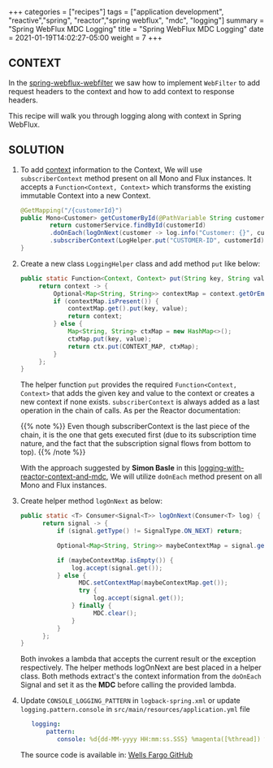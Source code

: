 +++
categories = ["recipes"]
tags = ["application development", "reactive","spring", "reactor","spring webflux", "mdc", "logging"]
summary = "Spring WebFlux MDC Logging"
title = "Spring WebFlux MDC Logging"
date = 2021-01-19T14:02:27-05:00
weight = 7
+++

## CONTEXT
In the [spring-webflux-webfilter](/recipes-reactive/spring-webflux-webfilter) we saw how to implement `WebFilter` to add request headers
to the context and how to add context to response headers. 

This recipe will walk you through logging along with context in Spring WebFlux.

## SOLUTION

1. To add [context](https://projectreactor.io/docs/core/release/reference/#context) information to the Context, 
   We will use `subscriberContext` method present on all Mono and Flux instances. 
   It accepts a `Function<Context, Context>` which transforms the existing immutable Context into a new Context.
    ```java
    @GetMapping("/{customerId}")
    public Mono<Customer> getCustomerById(@PathVariable String customerId){
            return customerService.findById(customerId)
            .doOnEach(logOnNext(customer -> log.info("Customer: {}", customer)))
            .subscriberContext(LogHelper.put("CUSTOMER-ID", customerId));
    }    
    ```
1. Create a new class `LoggingHelper` class and add method `put` like below:

    ```java
    public static Function<Context, Context> put(String key, String value) {
         return context -> {
             Optional<Map<String, String>> contextMap = context.getOrEmpty(CONTEXT_MAP);
             if (contextMap.isPresent()) {
                 contextMap.get().put(key, value);
                 return context;
             } else {
                 Map<String, String> ctxMap = new HashMap<>();
                 ctxMap.put(key, value);
                 return ctx.put(CONTEXT_MAP, ctxMap);
             }
         };
    }
    ```
    The helper function `put` provides the required `Function<Context, Context>` that adds the given key and value to the context or creates a new context if none exists.
    `subscriberContext` is always added as a last operation in the chain of calls. As per the Reactor documentation:

   {{% note  %}}
    Even though subscriberContext is the last piece of the chain, it is the one that gets executed first (due to its subscription time nature, and the fact that the subscription signal flows from bottom to top). 
   {{% /note  %}}
 
    With the approach suggested by **Simon Basle** in this [logging-with-reactor-context-and-mdc](https://simonbasle.github.io/2018/02/contextual-logging-with-reactor-context-and-mdc/), We will utilize
    `doOnEach` method present on all Mono and Flux instances.

1. Create helper method `logOnNext` as below:

    ```java
    public static <T> Consumer<Signal<T>> logOnNext(Consumer<T> log) {
          return signal -> {
              if (signal.getType() != SignalType.ON_NEXT) return;
    
              Optional<Map<String, String>> maybeContextMap = signal.getContext().getOrEmpty(CONTEXT_MAP);
    
              if (maybeContextMap.isEmpty()) {
                  log.accept(signal.get());
              } else {
                    MDC.setContextMap(maybeContextMap.get());
                    try {
                        log.accept(signal.get());
                  } finally {
                        MDC.clear();
                  }
              }
          };
    }    
    ```
   Both invokes a lambda that accepts the current result or the exception respectively. The helper methods logOnNext are best placed in a helper class. 
   Both methods extract's the context information from the `doOnEach` Signal and set it as the **MDC** before calling the provided lambda.

1. Update `CONSOLE_LOGGING_PATTERN` in `logback-spring.xml` or update `logging.pattern.console` in `src/main/resources/application.yml` file
 
    ```yaml
       logging:
           pattern:
              console: %d{dd-MM-yyyy HH:mm:ss.SSS} %magenta([%thread]) %highlight(%-5level) %logger.%M - %mdc%msg%n
    ```
    The source code is available in: [Wells Fargo GitHub](https://)   
